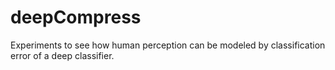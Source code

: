 # deepCompress
Experiments to see how human perception can be modeled by classification error of a deep classifier.
